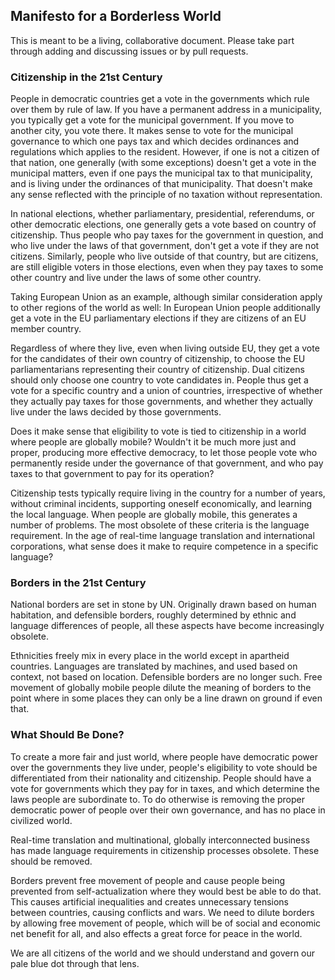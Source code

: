 ## Manifesto for a Borderless World

This is meant to be a living, collaborative document. Please take part through adding and discussing issues or by pull requests.

### Citizenship in the 21st Century

People in democratic countries get a vote in the governments which rule over them by rule of law. If you have a permanent address in a municipality, you typically get a vote for the municipal government. If you move to another city, you vote there. It makes sense to vote for the municipal governance to which one pays tax and which decides ordinances and regulations which applies to the resident. However, if one is not a citizen of that nation, one generally (with some exceptions) doesn't get a vote in the municipal matters, even if one pays the municipal tax to that municipality, and is living under the ordinances of that municipality. That doesn't make any sense reflected with the principle of no taxation without representation.

In national elections, whether parliamentary, presidential, referendums, or other democratic elections, one generally gets a vote based on country of citizenship. Thus people who pay taxes for the government in question, and who live under the laws of that government, don't get a vote if they are not citizens. Similarly, people who live outside of that country, but are citizens, are still eligible voters in those elections, even when they pay taxes to some other country and live under the laws of some other country.

Taking European Union as an example, although similar consideration apply to other regions of the world as well: In European Union people additionally get a vote in the EU parliamentary elections if they are citizens of an EU member country.

Regardless of where they live, even when living outside EU, they get a vote for the candidates of their own country of citizenship, to choose the EU parliamentarians representing their country of citizenship. Dual citizens should only choose one country to vote candidates in. People thus get a vote for a specific country and a union of countries, irrespective of whether they actually pay taxes for those governments, and whether they actually live under the laws decided by those governments.

Does it make sense that eligibility to vote is tied to citizenship in a world where people are globally mobile? Wouldn't it be much more just and proper, producing more effective democracy, to let those people vote who permanently reside under the governance of that government, and who pay taxes to that government to pay for its operation?

Citizenship tests typically require living in the country for a number of years, without criminal incidents, supporting oneself economically, and learning the local language. When people are globally mobile, this generates a number of problems. The most obsolete of these criteria is the language requirement. In the age of real-time language translation and international corporations, what sense does it make to require competence in a specific language?

### Borders in the 21st Century

National borders are set in stone by UN. Originally drawn based on human habitation, and defensible borders, roughly determined by ethnic and language differences of people, all these aspects have become increasingly obsolete.

Ethnicities freely mix in every place in the world except in apartheid countries. Languages are translated by machines, and used based on context, not based on location. Defensible borders are no longer such. Free movement of globally mobile people dilute the meaning of borders to the point where in some places they can only be a line drawn on ground if even that.

### What Should Be Done?

To create a more fair and just world, where people have democratic power over the governments they live under, people's eligibility to vote should be differentiated from their nationality and citizenship. People should have a vote for governments which they pay for in taxes, and which determine the laws people are subordinate to. To do otherwise is removing the proper democratic power of people over their own governance, and has no place in civilized world.

Real-time translation and multinational, globally interconnected business has made language requirements in citizenship processes obsolete. These should be removed.

Borders prevent free movement of people and cause people being prevented from self-actualization where they would best be able to do that. This causes artificial inequalities and creates unnecessary tensions between countries, causing conflicts and wars. We need to dilute borders by allowing free movement of people, which will be of social and economic net benefit for all, and also effects a great force for peace in the world.

We are all citizens of the world and we should understand and govern our pale blue dot through that lens.
